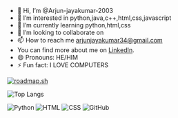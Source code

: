 - 👋 Hi, I’m @Arjun-jayakumar-2003
- 👀 I’m interested in python,java,c++,html,css,javascript
- 🌱 I’m currently learning python,html,css
- 💞️ I’m looking to collaborate on 
- 📫 How to reach me arjunjayakumar34@gmail.com
- You can find more about me on [LinkedIn](https://www.linkedin.com/in/ARJUNJAYAKUMAR2003/).
- 😄 Pronouns: HE/HIM
- ⚡ Fun fact: I LOVE COMPUTERS

  
[![roadmap.sh](https://roadmap.sh/card/wide/66a2533f23c186c28d7cf370?variant=dark&roadmaps=python)](https://roadmap.sh)

![Top Langs](https://github-readme-stats.vercel.app/api/top-langs/?username=Arjun-jayakumar-2003&layout=compact)


![Python](https://img.shields.io/badge/Python-3776AB?style=for-the-badge&logo=python&logoColor=white)
![HTML](https://img.shields.io/badge/HTML5-E34F26?style=for-the-badge&logo=html5&logoColor=white)
![CSS](https://img.shields.io/badge/CSS3-1572B6?style=for-the-badge&logo=css3&logoColor=white)
![GitHub](https://img.shields.io/badge/GitHub-181717?style=for-the-badge&logo=github&logoColor=white)



<!---
Arjun-jayakumar-2003/Arjun-jayakumar-2003 is a ✨ special ✨ repository because its `README.md` (this file) appears on your GitHub profile.
You can click the Preview link to take a look at your changes.
--->
